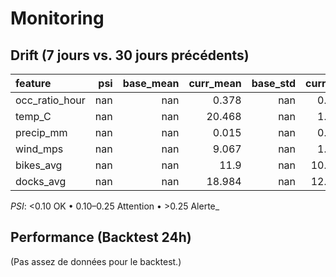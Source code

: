 # Monitoring

## Drift (7 jours vs. 30 jours précédents)
| feature        |   psi |   base_mean |   curr_mean |   base_std |   curr_std |   n_base |   n_curr | psi_flag   |
|:---------------|------:|------------:|------------:|-----------:|-----------:|---------:|---------:|:-----------|
| occ_ratio_hour |   nan |         nan |       0.378 |        nan |      0.284 |        0 |    29640 | n/a        |
| temp_C         |   nan |         nan |      20.468 |        nan |      1.991 |        0 |    29640 | n/a        |
| precip_mm      |   nan |         nan |       0.015 |        nan |      0.047 |        0 |    29640 | n/a        |
| wind_mps       |   nan |         nan |       9.067 |        nan |      1.359 |        0 |    29640 | n/a        |
| bikes_avg      |   nan |         nan |      11.9   |        nan |     10.325 |        0 |    29640 | n/a        |
| docks_avg      |   nan |         nan |      18.984 |        nan |     12.605 |        0 |    29640 | n/a        |

_PSI_: <0.10 OK • 0.10–0.25 Attention • >0.25 Alerte_

## Performance (Backtest 24h)
(Pas assez de données pour le backtest.)
